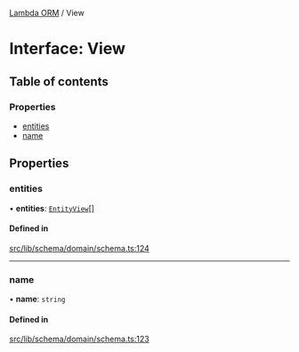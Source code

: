 [Lambda ORM](../README.md) / View

# Interface: View

## Table of contents

### Properties

- [entities](View.md#entities)
- [name](View.md#name)

## Properties

### entities

• **entities**: [`EntityView`](EntityView.md)[]

#### Defined in

[src/lib/schema/domain/schema.ts:124](https://github.com/lambda-orm/lambdaorm-base/blob/ebf23f0efda68734da44516482f9d879bcfaea24/src/lib/schema/domain/schema.ts#L124)

___

### name

• **name**: `string`

#### Defined in

[src/lib/schema/domain/schema.ts:123](https://github.com/lambda-orm/lambdaorm-base/blob/ebf23f0efda68734da44516482f9d879bcfaea24/src/lib/schema/domain/schema.ts#L123)
